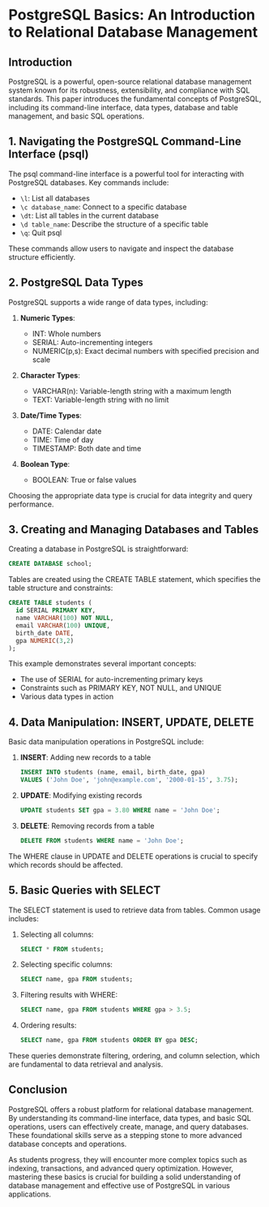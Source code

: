 # PostgreSQL Basics: An Introduction to Relational Database Management

## Introduction

PostgreSQL is a powerful, open-source relational database management system known for its robustness, extensibility, and compliance with SQL standards. This paper introduces the fundamental concepts of PostgreSQL, including its command-line interface, data types, database and table management, and basic SQL operations.

## 1. Navigating the PostgreSQL Command-Line Interface (psql)

The psql command-line interface is a powerful tool for interacting with PostgreSQL databases. Key commands include:

- `\l`: List all databases
- `\c database_name`: Connect to a specific database
- `\dt`: List all tables in the current database
- `\d table_name`: Describe the structure of a specific table
- `\q`: Quit psql

These commands allow users to navigate and inspect the database structure efficiently.

## 2. PostgreSQL Data Types

PostgreSQL supports a wide range of data types, including:

1. **Numeric Types**:
   - INT: Whole numbers
   - SERIAL: Auto-incrementing integers
   - NUMERIC(p,s): Exact decimal numbers with specified precision and scale

2. **Character Types**:
   - VARCHAR(n): Variable-length string with a maximum length
   - TEXT: Variable-length string with no limit

3. **Date/Time Types**:
   - DATE: Calendar date
   - TIME: Time of day
   - TIMESTAMP: Both date and time

4. **Boolean Type**:
   - BOOLEAN: True or false values

Choosing the appropriate data type is crucial for data integrity and query performance.

## 3. Creating and Managing Databases and Tables

Creating a database in PostgreSQL is straightforward:

```sql
CREATE DATABASE school;
```

Tables are created using the CREATE TABLE statement, which specifies the table structure and constraints:

```sql
CREATE TABLE students (
  id SERIAL PRIMARY KEY,
  name VARCHAR(100) NOT NULL,
  email VARCHAR(100) UNIQUE,
  birth_date DATE,
  gpa NUMERIC(3,2)
);
```

This example demonstrates several important concepts:
- The use of SERIAL for auto-incrementing primary keys
- Constraints such as PRIMARY KEY, NOT NULL, and UNIQUE
- Various data types in action

## 4. Data Manipulation: INSERT, UPDATE, DELETE

Basic data manipulation operations in PostgreSQL include:

1. **INSERT**: Adding new records to a table
   ```sql
   INSERT INTO students (name, email, birth_date, gpa)
   VALUES ('John Doe', 'john@example.com', '2000-01-15', 3.75);
   ```

2. **UPDATE**: Modifying existing records
   ```sql
   UPDATE students SET gpa = 3.80 WHERE name = 'John Doe';
   ```

3. **DELETE**: Removing records from a table
   ```sql
   DELETE FROM students WHERE name = 'John Doe';
   ```

The WHERE clause in UPDATE and DELETE operations is crucial to specify which records should be affected.

## 5. Basic Queries with SELECT

The SELECT statement is used to retrieve data from tables. Common usage includes:

1. Selecting all columns:
   ```sql
   SELECT * FROM students;
   ```

2. Selecting specific columns:
   ```sql
   SELECT name, gpa FROM students;
   ```

3. Filtering results with WHERE:
   ```sql
   SELECT name, gpa FROM students WHERE gpa > 3.5;
   ```

4. Ordering results:
   ```sql
   SELECT name, gpa FROM students ORDER BY gpa DESC;
   ```

These queries demonstrate filtering, ordering, and column selection, which are fundamental to data retrieval and analysis.

## Conclusion

PostgreSQL offers a robust platform for relational database management. By understanding its command-line interface, data types, and basic SQL operations, users can effectively create, manage, and query databases. These foundational skills serve as a stepping stone to more advanced database concepts and operations.

As students progress, they will encounter more complex topics such as indexing, transactions, and advanced query optimization. However, mastering these basics is crucial for building a solid understanding of database management and effective use of PostgreSQL in various applications.